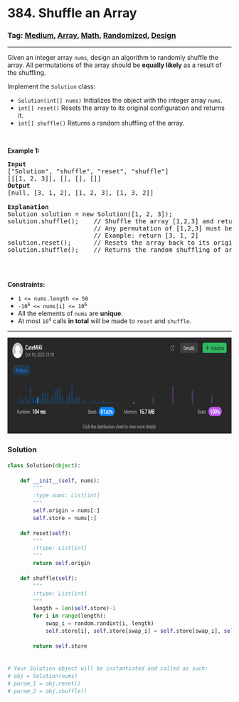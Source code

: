 # 384. Shuffle an Array
### Tag: [Medium](https://github.com/TheOnlyMiki/LeetCode-For-Fun/tree/main#medium-level), [Array](https://github.com/TheOnlyMiki/LeetCode-For-Fun/tree/main#array), [Math](https://github.com/TheOnlyMiki/LeetCode-For-Fun/tree/main#math), [Randomized](https://github.com/TheOnlyMiki/LeetCode-For-Fun/tree/main#randomized), [Design](https://github.com/TheOnlyMiki/LeetCode-For-Fun/tree/main#design)
---

<div class="px-5 pt-4"><div class="flex"></div><div class="xFUwe" data-track-load="description_content"><p>Given an integer array <code>nums</code>, design an algorithm to randomly shuffle the array. All permutations of the array should be <strong>equally likely</strong> as a result of the shuffling.</p>

<p>Implement the <code>Solution</code> class:</p>

<ul>
	<li><code>Solution(int[] nums)</code> Initializes the object with the integer array <code>nums</code>.</li>
	<li><code>int[] reset()</code> Resets the array to its original configuration and returns it.</li>
	<li><code>int[] shuffle()</code> Returns a random shuffling of the array.</li>
</ul>

<p>&nbsp;</p>
<p><strong class="example">Example 1:</strong></p>

<pre><strong>Input</strong>
["Solution", "shuffle", "reset", "shuffle"]
[[[1, 2, 3]], [], [], []]
<strong>Output</strong>
[null, [3, 1, 2], [1, 2, 3], [1, 3, 2]]

<strong>Explanation</strong>
Solution solution = new Solution([1, 2, 3]);
solution.shuffle();    // Shuffle the array [1,2,3] and return its result.
                       // Any permutation of [1,2,3] must be equally likely to be returned.
                       // Example: return [3, 1, 2]
solution.reset();      // Resets the array back to its original configuration [1,2,3]. Return [1, 2, 3]
solution.shuffle();    // Returns the random shuffling of array [1,2,3]. Example: return [1, 3, 2]

</pre>

<p>&nbsp;</p>
<p><strong>Constraints:</strong></p>

<ul>
	<li><code>1 &lt;= nums.length &lt;= 50</code></li>
	<li><code>-10<sup>6</sup> &lt;= nums[i] &lt;= 10<sup>6</sup></code></li>
	<li>All the elements of <code>nums</code> are <strong>unique</strong>.</li>
	<li>At most <code>10<sup>4</sup></code> calls <strong>in total</strong> will be made to <code>reset</code> and <code>shuffle</code>.</li>
</ul>
</div></div>

---
<img src="Submit.png" width="700" height="215" />

### Solution

```python
class Solution(object):

    def __init__(self, nums):
        """
        :type nums: List[int]
        """
        self.origin = nums[:]
        self.store = nums[:]

    def reset(self):
        """
        :rtype: List[int]
        """
        return self.origin

    def shuffle(self):
        """
        :rtype: List[int]
        """
        length = len(self.store)-1
        for i in range(length):
            swap_i = random.randint(i, length)
            self.store[i], self.store[swap_i] = self.store[swap_i], self.store[i]

        return self.store


# Your Solution object will be instantiated and called as such:
# obj = Solution(nums)
# param_1 = obj.reset()
# param_2 = obj.shuffle()
```
